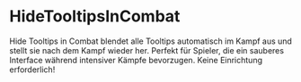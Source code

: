 # HideTooltipsInCombat
 Hide Tooltips in Combat blendet alle Tooltips automatisch im Kampf aus und stellt sie nach dem Kampf wieder her. Perfekt für Spieler, die ein sauberes Interface während intensiver Kämpfe bevorzugen. Keine Einrichtung erforderlich!
